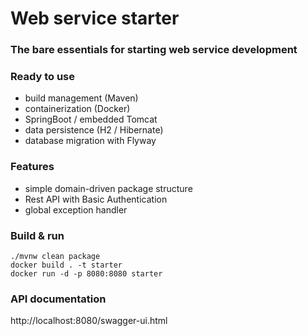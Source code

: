 # Web service starter

### The bare essentials for starting web service development

### Ready to use

- build management (Maven)
- containerization (Docker)
- SpringBoot / embedded Tomcat
- data persistence (H2 / Hibernate)
- database migration with Flyway

### Features

- simple domain-driven package structure
- Rest API with Basic Authentication
- global exception handler

### Build & run

```shell
./mvnw clean package
docker build . -t starter
docker run -d -p 8080:8080 starter
```

### API documentation

http://localhost:8080/swagger-ui.html
